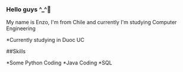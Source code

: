 ###  Hello guys ^_^👋

My name is Enzo, I'm from Chile and currently I'm studying Computer Engineering

*Currently studying in Duoc UC

##Skills

*Some Python Coding
*Java Coding
*SQL

<!--
**simplementebolk/simplementebolk** is a ✨ _special_ ✨ repository because its `README.md` (this file) appears on your GitHub profile.

Here are some ideas to get you started:

- 🔭 I’m currently working on ...
- 🌱 I’m currently learning ...
- 👯 I’m looking to collaborate on ...
- 🤔 I’m looking for help with ...
- 💬 Ask me about ...
- 📫 How to reach me: ...
- 😄 Pronouns: ...
- ⚡ Fun fact: ...
-->
